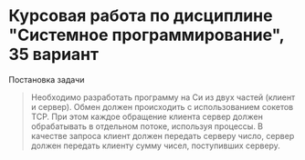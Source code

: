 # Курсовая работа по дисциплине "Системное программирование", 35 вариант

Постановка задачи
>Необходимо разработать программу на Си из двух частей (клиент и сервер). Обмен должен происходить с использованием сокетов TCP. При этом каждое обращение клиента сервер должен обрабатывать в отдельном потоке, используя процессы. В качестве запроса клиент должен передать серверу число, сервер должен передать клиенту сумму чисел, поступивших серверу.


